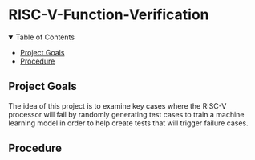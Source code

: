 # RISC-V-Function-Verification

<details open='open'>
  <summary>Table of Contents</summary>
  <ul>
    <li>
      <a href=#project-goals>Project Goals</a> 
    </li>
    <li>
      <a href=#procedure>Procedure</a>
  </ul>
</details>

## Project Goals
The idea of this project is to examine key cases where the RISC-V processor will fail by
randomly generating test cases to train a machine learning model in order to help create tests that will
trigger failure cases.

## Procedure
